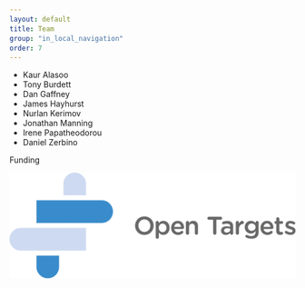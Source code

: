 ```yaml
---
layout: default
title: Team
group: "in_local_navigation"
order: 7
---
```

- Kaur Alasoo
- Tony Burdett
- Dan Gaffney
- James Hayhurst
- Nurlan Kerimov
- Jonathan Manning
- Irene Papatheodorou
- Daniel Zerbino

Funding

![Open Targets](static/OT_logo.png)
